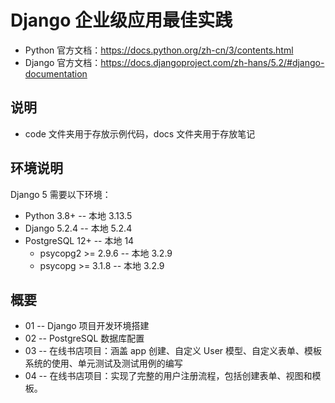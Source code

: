 # Django 企业级应用最佳实践

- Python 官方文档：<https://docs.python.org/zh-cn/3/contents.html>
- Django 官方文档：<https://docs.djangoproject.com/zh-hans/5.2/#django-documentation>

## 说明

- code 文件夹用于存放示例代码，docs 文件夹用于存放笔记

## 环境说明

Django 5 需要以下环境：

- Python 3.8+ -- 本地 3.13.5
- Django 5.2.4 -- 本地 5.2.4
- PostgreSQL 12+ -- 本地 14
  - psycopg2 >= 2.9.6 -- 本地 3.2.9
  - psycopg >= 3.1.8 -- 本地 3.2.9

## 概要

- 01 -- Django 项目开发环境搭建
- 02 -- PostgreSQL 数据库配置
- 03 -- 在线书店项目：涵盖 app 创建、自定义 User 模型、自定义表单、模板系统的使用、单元测试及测试用例的编写
- 04 -- 在线书店项目：实现了完整的用户注册流程，包括创建表单、视图和模板。
